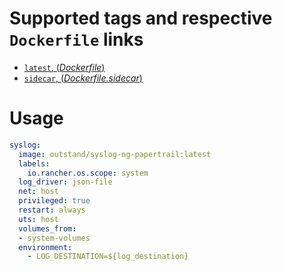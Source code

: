 # Supported tags and respective `Dockerfile` links

- [`latest`, (*Dockerfile*)](https://github.com/outstand/docker-syslog-ng-papertrail/blob/master/Dockerfile)
- [`sidecar`, (*Dockerfile.sidecar*)](https://github.com/outstand/docker-syslog-ng-papertrail/blob/master/Dockerfile.sidecar)

# Usage

```yaml
syslog:
  image: outstand/syslog-ng-papertrail:latest
  labels:
    io.rancher.os.scope: system
  log_driver: json-file
  net: host
  privileged: true
  restart: always
  uts: host
  volumes_from:
  - system-volumes
  environment:
    - LOG_DESTINATION=${log_destination}
```
